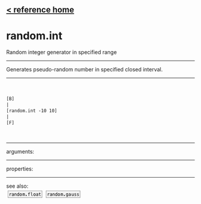[< reference home](ceammc_lib.html)
---

# random.int


Random integer generator in specified range

---

Generates pseudo-random number in specified closed interval.
<br>


---


```


[B]
|
[random.int -10 10]
|
[F]

            
```

---
arguments:


---
properties:


---
see also:<br>
[![random.float](img/object_random.float.png)](random.float.html)
[![random.gauss](img/object_random.gauss.png)](random.gauss.html)
